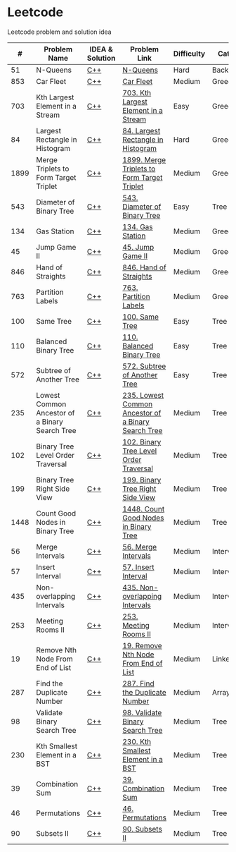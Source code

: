 # Leetcode
Leetcode problem and solution idea

| # | Problem Name | IDEA & Solution | Problem Link	| Difficulty | Category
| ------------- | ------------- |  ------------- | ------------- | ------------- | ------------- |
| 51 |	N-Queens | [C++](https://github.com/md-anjarul-islam/Leetcode/blob/main/Backtracking/N-Queen.md) | [N-Queens](https://leetcode.com/problems/n-queens/) | Hard | Backtracking |
| 853 |	Car Fleet | [C++](https://github.com/md-anjarul-islam/Leetcode/blob/main/Greedy/Car-fleet.md) | [Car Fleet](https://leetcode.com/problems/car-fleet/) | Medium | Greedy |
| 703 |	Kth Largest Element in a Stream | [C++](https://github.com/anjarulrobin/Leetcode/blob/main/Heap/Kth-largest-element-in-a-stream) | [703. Kth Largest Element in a Stream](https://leetcode.com/problems/kth-largest-element-in-a-stream/) | Easy | Greedy |
| 84 |	Largest Rectangle in Histogram | [C++](https://github.com/anjarulrobin/Leetcode/blob/main/Stack/largest-rectangle-in-histogram.md) | [84. Largest Rectangle in Histogram](https://leetcode.com/problems/largest-rectangle-in-histogram/description/) | Hard | Greedy |
| 1899 |	Merge Triplets to Form Target Triplet | [C++](https://github.com/anjarulrobin/Leetcode/blob/main/greedy/merge-triplets-to-form-target-triplet.md) | [1899. Merge Triplets to Form Target Triplet](https://leetcode.com/problems/largest-rectangle-in-histogram/description/) | Medium | Greedy |
| 543 |	Diameter of Binary Tree | [C++](https://github.com/md-anjarul-islam/Leetcode/blob/main/Trees/diameter-of-binary-tree.md) | [543. Diameter of Binary Tree](https://leetcode.com/problems/diameter-of-binary-tree/) | Easy | Tree |
| 134 |	Gas Station | [C++](https://github.com/md-anjarul-islam/Leetcode/blob/main/Greedy/gas-station.md) | [134. Gas Station](https://leetcode.com/problems/gas-station/) | Medium | Greedy |
| 45 |	Jump Game II | [C++](https://github.com/md-anjarul-islam/Leetcode/blob/main/Greedy/jump-game-ii.md) | [45. Jump Game II](https://leetcode.com/problems/jump-game-ii/) | Medium | Greedy |
| 846 |	Hand of Straights | [C++](https://github.com/md-anjarul-islam/Leetcode/blob/main/Greedy/hand-of-straights.md) | [846. Hand of Straights](https://leetcode.com/problems/hand-of-straights) | Medium | Greedy |
| 763 |	Partition Labels | [C++](https://github.com/md-anjarul-islam/Leetcode/blob/main/Greedy/partition-labels.md) | [763. Partition Labels](https://leetcode.com/problems/partition-labels/) | Medium | Greedy |
| 100 |	Same Tree | [C++](https://github.com/md-anjarul-islam/Leetcode/blob/main/Tree/same-tree.md) | [100. Same Tree](https://leetcode.com/problems/same-tree/description/) | Easy | Tree |
| 110 |	Balanced Binary Tree | [C++](https://github.com/md-anjarul-islam/Leetcode/blob/main/Tree/balanced-binary-tree.md) | [110. Balanced Binary Tree](https://leetcode.com/problems/balanced-binary-tree/description/) | Easy | Tree |
| 572 |	Subtree of Another Tree | [C++](https://github.com/md-anjarul-islam/Leetcode/blob/main/Tree/subtree-of-another-tree.md) | [572. Subtree of Another Tree](https://leetcode.com/problems/subtree-of-another-tree/description/) | Easy | Tree |
| 235 |	Lowest Common Ancestor of a Binary Search Tree | [C++](https://github.com/md-anjarul-islam/Leetcode/blob/main/Tree/lca-of-a-bst.md) | [235. Lowest Common Ancestor of a Binary Search Tree](https://leetcode.com/problems/lowest-common-ancestor-of-a-binary-search-tree/description/) | Medium | Tree |
| 102 |	Binary Tree Level Order Traversal | [C++](https://github.com/md-anjarul-islam/Leetcode/blob/main/Tree/binary-tree-level-order-traversal.md) | [102. Binary Tree Level Order Traversal](https://leetcode.com/problems/binary-tree-level-order-traversal/description/) | Medium | Tree |
| 199 |	Binary Tree Right Side View | [C++](https://github.com/md-anjarul-islam/Leetcode/blob/main/Tree/binary-tree-right-side-view.md) | [199. Binary Tree Right Side View](https://leetcode.com/problems/binary-tree-right-side-view/description/) | Medium | Tree |
| 1448 |	Count Good Nodes in Binary Tree | [C++](https://github.com/md-anjarul-islam/Leetcode/blob/main/Tree/count-good-nodes-in-binary-tree.md) | [1448. Count Good Nodes in Binary Tree](https://leetcode.com/problems/count-good-nodes-in-binary-tree/description/) | Medium | Tree |
| 56 |	Merge Intervals | [C++](https://github.com/md-anjarul-islam/Leetcode/blob/main/Intervals/merge-intervals.md) | [56. Merge Intervals](https://leetcode.com/problems/merge-intervals/description/) | Medium | Interval |
| 57 |	Insert Interval | [C++](https://github.com/md-anjarul-islam/Leetcode/blob/main/Intervals/insert-interval.md) | [57. Insert Interval](https://leetcode.com/problems/insert-interval/description/) | Medium | Interval |
| 435 |	Non-overlapping Intervals | [C++](https://github.com/md-anjarul-islam/Leetcode/blob/main/Intervals/non-overlapping-intervals.md) | [435. Non-overlapping Intervals](https://leetcode.com/problems/non-overlapping-intervals/description/) | Medium | Interval |
| 253 |	Meeting Rooms II | [C++](https://github.com/md-anjarul-islam/Leetcode/blob/main/Intervals/meeting-rooms-ii.md) | [253. Meeting Rooms II](https://leetcode.com/problems/meeting-rooms-ii/description/) | Medium | Interval |
| 19 | Remove Nth Node From End of List | [C++](https://github.com/md-anjarul-islam/Leetcode/blob/main/Linked-List/remove-nth-node-from-end-of-list.md) | [19. Remove Nth Node From End of List](https://leetcode.com/problems/remove-nth-node-from-end-of-list/description/) | Medium | Linked List |
| 287 | Find the Duplicate Number | [C++](https://github.com/md-anjarul-islam/Leetcode/blob/main/Array/find-the-duplicate-number.md) | [287. Find the Duplicate Number](https://leetcode.com/problems/find-the-duplicate-number/description/) | Medium | Array |
| 98 | Validate Binary Search Tree | [C++](https://github.com/md-anjarul-islam/Leetcode/blob/main/Tree/validate-binary-search.md) | [98. Validate Binary Search Tree](https://leetcode.com/problems/validate-binary-search-tree/description/) | Medium | Tree |
| 230 | Kth Smallest Element in a BST | [C++](https://github.com/md-anjarul-islam/Leetcode/blob/main/Tree/kth-smallest-element-in-bst.md) | [230. Kth Smallest Element in a BST](https://leetcode.com/problems/kth-smallest-element-in-a-bst/description/) | Medium | Tree |
| 39 | Combination Sum | [C++](https://github.com/md-anjarul-islam/Leetcode/blob/main/Backtracking/combination-sum.md) | [39. Combination Sum](https://leetcode.com/problems/combination-sum/description/) | Medium | Tree |
| 46 | Permutations | [C++](https://github.com/md-anjarul-islam/Leetcode/blob/main/Backtracking/permutations.md) | [46. Permutations](https://leetcode.com/problems/permutations/description/) | Medium | Tree |
| 90 | Subsets II | [C++](https://github.com/md-anjarul-islam/Leetcode/blob/main/Backtracking/subsets-ii.md) | [90. Subsets II](https://leetcode.com/problems/subsets-ii/description/) | Medium | Tree |
